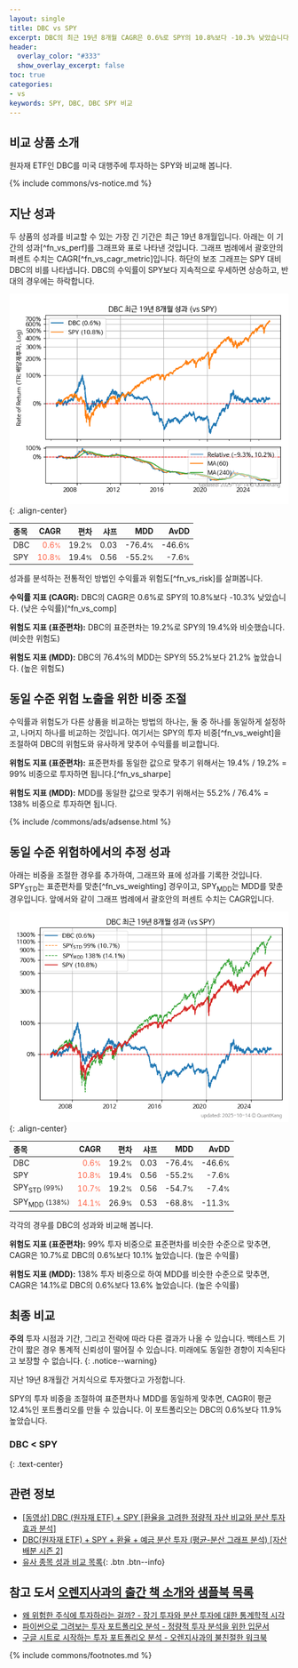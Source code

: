 ```yaml
---
layout: single
title: DBC vs SPY
excerpt: DBC의 최근 19년 8개월 CAGR은 0.6%로 SPY의 10.8%보다 -10.3% 낮았습니다.
header:
  overlay_color: "#333"
  show_overlay_excerpt: false
toc: true
categories:
- vs
keywords: SPY, DBC, DBC SPY 비교
---
```


## 비교 상품 소개


원자재 ETF인 DBC를 미국 대행주에 투자하는 SPY와 비교해 봅니다.



{% include commons/vs-notice.md %}

## 지난 성과

두 상품의 성과를 비교할 수 있는 가장 긴 기간은 최근 19년 8개월입니다. 아래는 이 기간의 성과[^fn_vs_perf]를 그래프와 표로 나타낸 것입니다.
그래프 범례에서 괄호안의 퍼센트 수치는 CAGR[^fn_vs_cagr_metric]입니다.
하단의 보조 그래프는 SPY 대비 DBC의 비를 나타냅니다.
DBC의 수익률이 SPY보다 지속적으로 우세하면 상승하고, 반대의 경우에는 하락합니다.

![DBC](/vs/images/dbc-vs-spy_dual.png){: .align-center}

| **종목** | **CAGR** | **편차** | **샤프** | **MDD** | **AvDD** |
| :------------ | ------: | -----------: | -------: | ------: | -------: |
| DBC | <span style="color: tomato">0.6<small>%</small></span> | 19.2<small>%</small> | 0.03 | -76.4<small>%</small> | -46.6<small>%</small> |
| SPY | <span style="color: tomato">10.8<small>%</small></span> | 19.4<small>%</small> | 0.56 | -55.2<small>%</small> | -7.6<small>%</small> |

<!-- more -->


성과를 분석하는 전통적인 방법인 수익률과 위험도[^fn_vs_risk]를 살펴봅니다.

**수익률 지표 (CAGR):** DBC의 CAGR은 0.6%로 SPY의 10.8%보다 -10.3% 낮았습니다. (낮은 수익률)[^fn_vs_comp]

**위험도 지표 (표준편차):** DBC의 표준편차는 19.2%로 SPY의 19.4%와 비슷했습니다. (비슷한 위험도)

**위험도 지표 (MDD):** DBC의 76.4%의 MDD는 SPY의 55.2%보다 21.2% 높았습니다. (높은 위험도)



## 동일 수준 위험 노출을 위한 비중 조절

수익률과 위험도가 다른 상품을 비교하는 방법의 하나는, 둘 중 하나를 동일하게 설정하고, 나머지 하나를 비교하는 것입니다.
여기서는 SPY의 투자 비중[^fn_vs_weight]을 조절하여 DBC의 위험도와 유사하게 맞추어 수익률를 비교합니다.

**위험도 지표 (표준편차):** 표준편차를 동일한 값으로 맞추기 위해서는 19.4% / 19.2% = 99% 비중으로 투자하면 됩니다.[^fn_vs_sharpe]

**위험도 지표 (MDD):** MDD를 동일한 값으로 맞추기 위해서는 55.2% / 76.4% = 138% 비중으로 투자하면 됩니다.


{% include /commons/ads/adsense.html %}



## 동일 수준 위험하에서의 추정 성과

아래는 비중을 조절한 경우를 추가하여, 그래프와 표에 성과를 기록한 것입니다.
SPY<sub>STD</sub>는 표준편차를 맞춘[^fn_vs_weighting] 경우이고, SPY<sub>MDD</sub>는 MDD를 맞춘 경우입니다.
앞에서와 같이 그래프 범례에서 괄호안의 퍼센트 수치는 CAGR입니다.


![DBC](/vs/images/dbc-vs-spy.png){: .align-center}



| **종목** | **CAGR** | **편차** | **샤프** | **MDD** | **AvDD** |
| :------------ | ------: | -----------: | -------: | ------: | -------: |
| DBC | <span style="color: tomato">0.6<small>%</small></span> | 19.2<small>%</small> | 0.03 | -76.4<small>%</small> | -46.6<small>%</small> |
| SPY | <span style="color: tomato">10.8<small>%</small></span> | 19.4<small>%</small> | 0.56 | -55.2<small>%</small> | -7.6<small>%</small> |
| SPY<sub>STD</sub> <small>(99%)</small> | <span style="color: tomato">10.7<small>%</small></span> | 19.2<small>%</small> | 0.56 | -54.7<small>%</small> | -7.4<small>%</small> |
| SPY<sub>MDD</sub> <small>(138%)</small> | <span style="color: tomato">14.1<small>%</small></span> | 26.9<small>%</small> | 0.53 | -68.8<small>%</small> | -11.3<small>%</small> |



각각의 경우를 DBC의 성과와 비교해 봅니다.

**위험도 지표 (표준편차):** 99% 투자 비중으로 표준편차를 비슷한 수준으로 맞추면, CAGR은 10.7%로 DBC의 0.6%보다 10.1% 높았습니다. (높은 수익률)

**위험도 지표 (MDD):** 138% 투자 비중으로 하여 MDD를 비슷한 수준으로 맞추면, CAGR은 14.1%로 DBC의 0.6%보다 13.6% 높았습니다. (높은 수익률)




## 최종 비교

**주의** 투자 시점과 기간, 그리고 전략에 따라 다른 결과가 나올 수 있습니다. 백테스트 기간이 짧은 경우 통계적 신뢰성이 떨어질 수 있습니다. 미래에도 동일한 경향이 지속된다고 보장할 수 없습니다.
{: .notice--warning}

지난 19년 8개월간 거치식으로 투자했다고 가정합니다.

SPY의 투자 비중을 조절하여 표준편차나 MDD를 동일하게 맞추면, CAGR이 평균 12.4%인 포트폴리오를 만들 수 있습니다.
이 포트폴리오는 DBC의 0.6%보다 11.9% 높았습니다.

### DBC &lt; SPY
{: .text-center}


## 관련 정보

- [[동영상] DBC (원자재 ETF) + SPY [환율을 고려한 정량적 자산 비교와 분산 투자 효과 분석]](https://youtu.be/MlnwJv5jepI)
- [DBC(원자재 ETF) + SPY + 환율 + 예금 분산 투자 (평균-분산 그래프 분석) [자산 배분 시즌 2]](https://m.blog.naver.com/onuri2005/223923561815)
- [유사 종목 성과 비교 목록](/vs/){: .btn .btn--info}


## 참고 도서 [오렌지사과의 출간 책 소개와 샘플북 목록](https://kongdori.tistory.com/691)

- [왜 위험한 주식에 투자하라는 걸까? - 장기 투자와 분산 투자에 대한 통계학적 시각](https://kongdori.tistory.com/421)
- [파이썬으로 그려보는 투자 포트폴리오 분석  - 정량적 투자 분석을 위한 입문서](https://kongdori.tistory.com/643)
- [구글 시트로 시작하는 투자 포트폴리오 분석 - 오렌지사과의 불친절한 워크북](https://kongdori.tistory.com/449)

{% include commons/footnotes.md %}